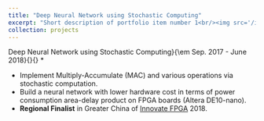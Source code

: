 ```yaml
---
title: "Deep Neural Network using Stochastic Computing"
excerpt: "Short description of portfolio item number 1<br/><img src='/images/scdnn.png'> width="300""
collection: projects
---
```


Deep Neural Network using Stochastic Computing}{\em Sep. 2017 - June 2018}{}{}
* 
* Implement Multiply-Accumulate (MAC) and various operations via stochastic computation.
* Build a neural network with lower hardware cost in terms of power consumption area-delay product on FPGA boards (Altera DE10-nano).
* **Regional Finalist** in Greater China of [Innovate FPGA](http://www.innovatefpga.com/) 2018.